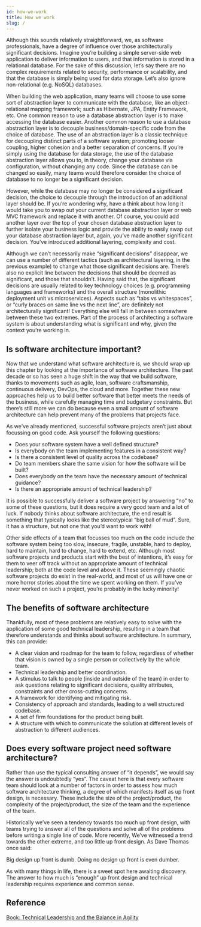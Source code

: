 ```yaml
---
id: how-we-work
title: How we work
slug: /
---
```


Although this sounds relatively straightforward, we, as software professionals, have a degree of influence over those architecturally significant decisions. Imagine you’re building a simple server-side web application to deliver information to users, and that information is stored in a relational database. For the sake of this discussion, let’s say there are no complex requirements related to security, performance or scalability, and that the database is simply being used for data storage. Let’s also ignore non-relational (e.g. NoSQL) databases.

When building the web application, many teams will choose to use some sort of abstraction layer to communicate with the database, like an object-relational mapping framework; such as Hibernate, JPA, Entity Framework, etc. One common reason to use a database abstraction layer is to make accessing the database easier. Another common reason to use a database abstraction layer is to decouple business/domain-specific code from the choice of database. The use of an abstraction layer is a classic technique for decoupling distinct parts of a software system; promoting looser coupling, higher cohesion and a better separation of concerns. If you’re simply using the database for data storage, the use of the database abstraction layer allows you to, in theory, change your database via configuration, without changing any code. Since the database can be changed so easily, many teams would therefore consider the choice of database to no longer be a significant decision.

However, while the database may no longer be considered a significant decision, the choice to decouple through the introduction of an additional layer should be. If you’re wondering why, have a think about how long it would take you to swap out your current database abstraction layer or web MVC framework and replace it with another. Of course, you could add another layer over the top of your chosen database abstraction layer to further isolate your business logic and provide the ability to easily swap out your database abstraction layer but, again, you’ve made another significant decision. You’ve introduced additional layering, complexity and cost.

Although we can’t necessarily make “significant decisions” disappear, we can use a number of different tactics (such as architectural layering, in the previous example) to change what those significant decisions are. There’s also no explicit line between the decisions that should be deemed as significant, and those that shouldn’t. Having said that, the significant decisions are usually related to key technology choices (e.g. programming languages and frameworks) and the overall structure (monolithic deployment unit vs microservices). Aspects such as “tabs vs whitespaces”, or “curly braces on same line vs the next line”, are definitely not architecturally significant! Everything else will fall in between somewhere between these two extremes. Part of the process of architecting a software system is about understanding what is significant and why, given the context you’re working in.

## Is software architecture important?
Now that we understand what software architecture is, we should wrap up this chapter by looking at the importance of software architecture. The past decade or so has seen a huge shift in the way that we build software, thanks to movements such as agile, lean, software craftsmanship, continuous delivery, DevOps, the cloud and more. Together these new approaches help us to build better software that better meets the needs of the business, while carefully managing time and budgetary constraints. But there’s still more we can do because even a small amount of software architecture can help prevent many of the problems that projects face.

As we've already mentioned, successful software projects aren’t just about focussing on good code. Ask yourself the following questions:

- Does your software system have a well defined structure?
- Is everybody on the team implementing features in a consistent way?
- Is there a consistent level of quality across the codebase?
- Do team members share the same vision for how the software will be built?
- Does everybody on the team have the necessary amount of technical guidance?
- Is there an appropriate amount of technical leadership?

It is possible to successfully deliver a software project by answering “no” to some of these questions, but it does require a very good team and a lot of luck. If nobody thinks about software architecture, the end result is something that typically looks like the stereotypical “big ball of mud”. Sure, it has a structure, but not one that you’d want to work with!

Other side effects of a team that focusses too much on the code include the software system being too slow, insecure, fragile, unstable, hard to deploy, hard to maintain, hard to change, hard to extend, etc. Although most software projects and products start with the best of intentions, it’s easy for them to veer off track without an appropriate amount of technical leadership; both at the code level and above it. These seemingly chaotic software projects do exist in the real-world, and most of us will have one or more horror stories about the time we spent working on them. If you’ve never worked on such a project, you’re probably in the lucky minority!

## The benefits of software architecture
Thankfully, most of these problems are relatively easy to solve with the application of some good technical leadership, resulting in a team that therefore understands and thinks about software architecture. In summary, this can provide:

- A clear vision and roadmap for the team to follow, regardless of whether that vision is owned by a single person or collectively by the whole team.
- Technical leadership and better coordination.
- A stimulus to talk to people (inside and outside of the team) in order to ask questions relating to significant decisions, quality attributes, constraints and other cross-cutting concerns.
- A framework for identifying and mitigating risk.
- Consistency of approach and standards, leading to a well structured codebase.
- A set of firm foundations for the product being built.
- A structure with which to communicate the solution at different levels of abstraction to different audiences.

## Does every software project need software architecture?
Rather than use the typical consulting answer of “it depends”, we would say the answer is undoubtedly “yes”. The caveat here is that every software team should look at a number of factors in order to assess how much software architecture thinking, a degree of which manifests itself as up front design, is necessary. These include the size of the project/product, the complexity of the project/product, the size of the team and the experience of the team.

Historically we’ve seen a tendency towards too much up front design, with teams trying to answer all of the questions and solve all of the problems before writing a single line of code. More recently, We’ve witnessed a trend towards the other extreme, and too little up front design. As Dave Thomas once said:

Big design up front is dumb. Doing no design up front is even dumber.

As with many things in life, there is a sweet spot here awaiting discovery. The answer to how much is “enough” up front design and technical leadership requires experience and common sense.

## Reference
[Book: Technical Leadership and the Balance in Agility](https://leanpub.com/software-architecture-for-developers/read#leanpub-auto-what-is-software-architecture)
